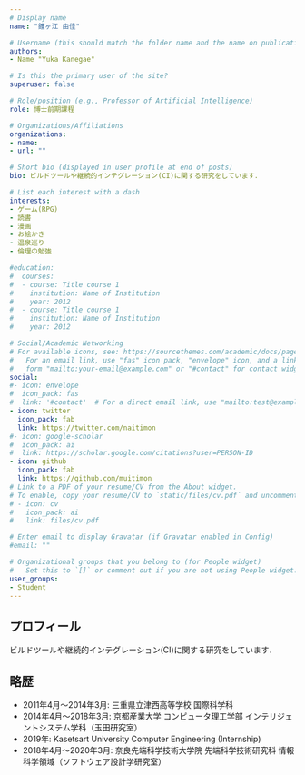 ```yaml
---
# Display name
name: "鐘ヶ江 由佳"

# Username (this should match the folder name and the name on publications)
authors:
- Name "Yuka Kanegae"

# Is this the primary user of the site?
superuser: false

# Role/position (e.g., Professor of Artificial Intelligence)
role: 博士前期課程

# Organizations/Affiliations
organizations:
- name: 
- url: ""

# Short bio (displayed in user profile at end of posts)
bio: ビルドツールや継続的インテグレーション(CI)に関する研究をしています．

# List each interest with a dash
interests:
- ゲーム(RPG)
- 読書
- 漫画
- お絵かき
- 温泉巡り
- 倫理の勉強

#education:
#  courses:
#  - course: Title course 1
#    institution: Name of Institution
#    year: 2012
#  - course: Title course 1
#    institution: Name of Institution
#    year: 2012

# Social/Academic Networking
# For available icons, see: https://sourcethemes.com/academic/docs/page-builder/#icons
#   For an email link, use "fas" icon pack, "envelope" icon, and a link in the
#   form "mailto:your-email@example.com" or "#contact" for contact widget.
social:
#- icon: envelope
#  icon_pack: fas
#  link: '#contact'  # For a direct email link, use "mailto:test@example.org".
- icon: twitter
  icon_pack: fab
  link: https://twitter.com/naitimon
#- icon: google-scholar
#  icon_pack: ai
#  link: https://scholar.google.com/citations?user=PERSON-ID
- icon: github
  icon_pack: fab
  link: https://github.com/muitimon
# Link to a PDF of your resume/CV from the About widget.
# To enable, copy your resume/CV to `static/files/cv.pdf` and uncomment the lines below.
# - icon: cv
#   icon_pack: ai
#   link: files/cv.pdf

# Enter email to display Gravatar (if Gravatar enabled in Config)
#email: ""

# Organizational groups that you belong to (for People widget)
#   Set this to `[]` or comment out if you are not using People widget.
user_groups:
- Student
---
```


## プロフィール
ビルドツールや継続的インテグレーション(CI)に関する研究をしています．

## 略歴
- 2011年4月～2014年3月: 三重県立津西高等学校 国際科学科
- 2014年4月～2018年3月: 京都産業大学 コンピュータ理工学部 インテリジェントシステム学科（玉田研究室）
- 2019年: Kasetsart University Computer Engineering (Internship)
- 2018年4月～2020年3月: 奈良先端科学技術大学院 先端科学技術研究科 情報科学領域（ソフトウェア設計学研究室）
